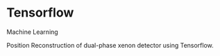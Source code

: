 # Tensorflow
Machine Learning

Position Reconstruction of dual-phase xenon detector using Tensorflow.
